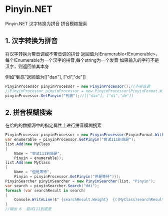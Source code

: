 ﻿# Pinyin.NET
Pinyin.NET 汉字转换为拼音 拼音模糊搜索
## 1. 汉字转换为拼音
将汉字转换为带音调或不带音调的拼音
返回值为IEnumerable<IEnumerable<string>>，每个IEnumerable<string>为一个汉字的拼音,每个string为一个发音
如果输入的字符不是汉字，则返回值其本身


例如"到底"返回值为[["dao"], ["di","de"]]
```csharp
PinyinProcessor pinyinProcessor = new PinyinProcessor();//不带音调
//PinyinProcessor pinyinProcessor = new PinyinProcessor(PinyinFormat.WithToneMark); //带音调
pinyinProcessor.GetPinyin("到底");//[["dao"], ["di","de"]]
```

## 2. 拼音模糊搜索
在给的的数据源中的指定属性上进行拼音模糊搜索
```csharp
PinyinProcessor pinyinProcessor = new PinyinProcessor(PinyinFormat.WithToneMark);
var enumerable = pinyinProcessor.GetPinyin("尝试111到底是");
list.Add(new MyClass
{
    Name = "尝试111到底是",
    Pinyin = enumerable});
list.Add(new MyClass
{
    Name = "但是等待",
    Pinyin = pinyinProcessor.GetPinyin("但是等待")});
PinyinSearcher pinyinSearcher = new PinyinSearcher(list, "Pinyin");
var search = pinyinSearcher.Search("ddi");
foreach (var searchResult in search)
{
    Console.WriteLine($" {searchResult.Weight}  {((MyClass)searchResult.Source).Name}");
}
//输出 6  尝试111到底是
```